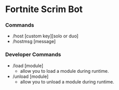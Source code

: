 # Fortnite Scrim Bot

### Commands
* /host [custom key][solo or duo]
* /hostmsg [message]

### Developer Commands
* /load [module] 
  * allow you to load  a module during runtime.
* /unload [module]
  * allow you to unload a module during runtime.
